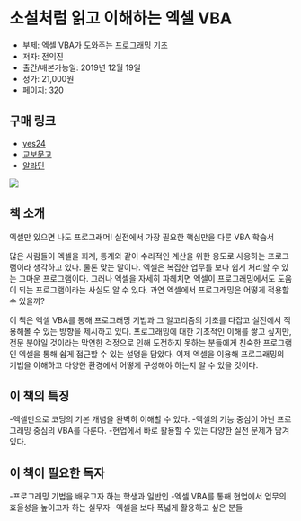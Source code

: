 # 소설처럼 읽고 이해하는 엑셀 VBA 

- 부제: 엑셀 VBA가 도와주는 프로그래밍 기초
- 저자: 전익진
- 출간/배본가능일: 2019년 12월 19일
- 정가: 21,000원
- 페이지: 320

## 구매 링크

- [yes24](http://www.yes24.com/Product/Goods/84909299)
- [교보문고](http://www.kyobobook.co.kr/product/detailViewKor.laf?ejkGb=KOR&mallGb=KOR&barcode=9791190014649&orderClick=LAG&Kc=)
- [알라딘](http://aladin.kr/p/9WGyQ)


<div>
<img src="https://user-images.githubusercontent.com/21074282/70960135-8e83ca00-20c1-11ea-94da-65ac805e20aa.jpg">
 </div>
 
## 책 소개
엑셀만 있으면 나도 프로그래머!
실전에서 가장 필요한 핵심만을 다룬 VBA 학습서

많은 사람들이 엑셀을 회계, 통계와 같이 수리적인 계산을 위한 용도로 사용하는 프로그램이라 생각하고 있다. 물론 맞는 말이다. 엑셀은 복잡한 업무를 보다 쉽게 처리할 수 있는 고마운 프로그램이다. 그러나 엑셀을 자세히 파헤치면 엑셀이 프로그래밍에서도 도움이 되는 프로그램이라는 사실도 알 수 있다. 과연 엑셀에서 프로그래밍은 어떻게 적용할 수 있을까?

이 책은 엑셀 VBA를 통해 프로그래밍 기법과 그 알고리즘의 기초를 다잡고 실전에서 적용해볼 수 있는 방향을 제시하고 있다. 프로그래밍에 대한 기초적인 이해를 쌓고 싶지만, 전문 분야일 것이라는 막연한 걱정으로 인해 도전하지 못하는 분들에게 친숙한 프로그램인 엑셀을 통해 쉽게 접근할 수 있는 설명을 담았다. 이제 엑셀을 이용해 프로그래밍의 기법을 이해하고 다양한 환경에서 어떻게 구성해야 하는지 알 수 있을 것이다.

## 이 책의 특징

-엑셀만으로 코딩의 기본 개념을 완벽히 이해할 수 있다.
-엑셀의 기능 중심이 아닌 프로그래밍 중심의 VBA를 다룬다.
-현업에서 바로 활용할 수 있는 다양한 실전 문제가 담겨있다.

## 이 책이 필요한 독자
-프로그래밍 기법을 배우고자 하는 학생과 일반인
-엑셀 VBA를 통해 현업에서 업무의 효율성을 높이고자 하는 실무자
-엑셀을 보다 폭넓게 활용하고 싶은 분들
